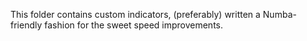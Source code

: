 This folder contains custom indicators, (preferably) written a Numba-friendly fashion for the sweet speed improvements.
